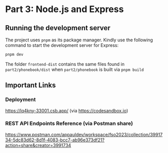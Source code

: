 # Part 3: Node.js and Express
## Running the development server
The project uses `pnpm` as its package manager. Kindly use the following command to start the development server for Express:
```bash
pnpm dev
```
The folder `frontend-dist` contains the same files found in `part2/phonebook/dist` when `part2/phonebook` is built via `pnpm build`
## Important Links
###  Deployment
https://lq4kny-33001.csb.app/ (via https://codesandbox.io)
### REST API Endpoints Reference (via Postman share)
https://www.postman.com/appauldev/workspace/fso2023/collection/3991734-5dc83d62-8d1f-4083-bcc7-ab96e373df21?action=share&creator=3991734
